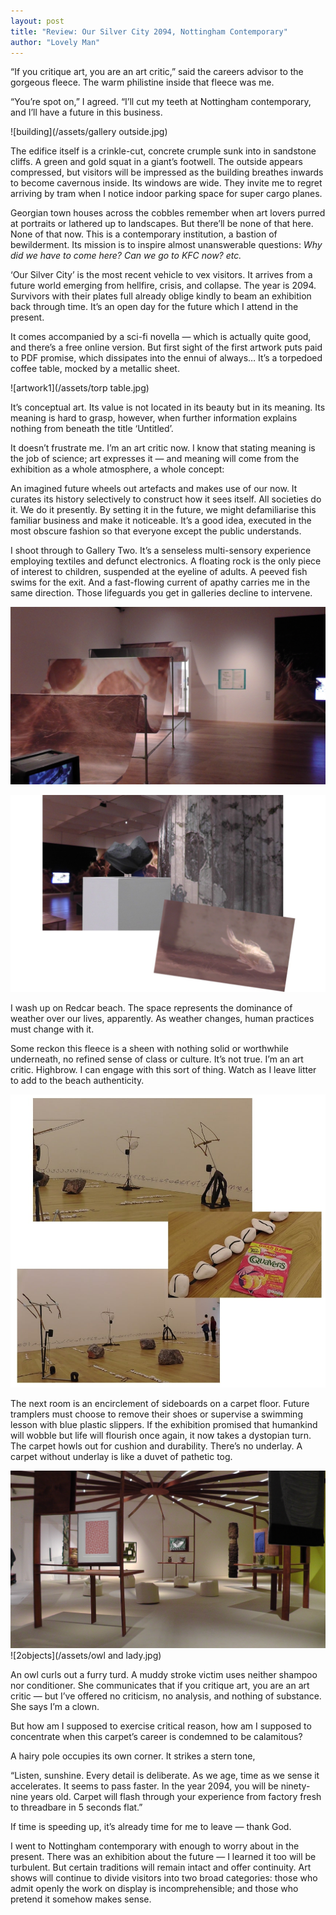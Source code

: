 ```yaml
---
layout: post
title: "Review: Our Silver City 2094, Nottingham Contemporary"
author: "Lovely Man"
---
```


“If you critique art, you are an art critic,” said the careers advisor to the gorgeous fleece. The warm philistine inside that fleece was me.

“You’re spot on,” I agreed. “I’ll cut my teeth at Nottingham contemporary, and I’ll have a future in this business.

![building](/assets/gallery outside.jpg)

The edifice itself is a crinkle-cut, concrete crumple sunk into in sandstone cliffs. A green and gold squat in a giant’s footwell. The outside appears compressed, but visitors will be impressed as the building breathes inwards to become cavernous inside. Its windows are wide. They invite me to regret arriving by tram when I notice indoor parking space for super cargo planes.

Georgian town houses across the cobbles remember when art lovers purred at portraits or lathered up to landscapes. But there’ll be none of that here. None of that now. This is a contemporary institution, a bastion of bewilderment. Its mission is to inspire almost unanswerable questions: _Why did we have to come here? Can we go to KFC now? etc._

‘Our Silver City’ is the most recent vehicle to vex visitors. It arrives from a future world emerging from hellfire, crisis, and collapse. The year is 2094. Survivors with their plates full already oblige kindly to beam an exhibition back through time. It’s an open day for the future which I attend in the present.

It comes accompanied by a sci-fi novella — which is actually quite good, and there’s a free online version. But first sight of the first artwork puts paid to PDF promise, which dissipates into the ennui of always… It’s a torpedoed coffee table, mocked by a metallic sheet.

![artwork1](/assets/torp table.jpg)

It’s conceptual art. Its value is not located in its beauty but in its meaning. Its meaning is hard to grasp, however, when further information explains nothing from beneath the title ‘Untitled’.

It doesn’t frustrate me. I’m an art critic now. I know that stating meaning is the job of science; art expresses it — and meaning will come from the exhibition as a whole atmosphere, a whole concept:

An imagined future wheels out artefacts and makes use of our now. It curates its history selectively to construct how it sees itself. All societies do it. We do it presently. By setting it in the future, we might defamiliarise this familiar business and make it noticeable. It’s a good idea, executed in the most obscure fashion so that everyone except the public understands.

I shoot through to Gallery Two. It’s a senseless multi-sensory experience employing textiles and defunct electronics. A floating rock is the only piece of interest to children, suspended at the eyeline of adults. A peeved fish swims for the exit. And a fast-flowing current of apathy carries me in the same direction. Those lifeguards you get in galleries decline to intervene.

![gallery2](/assets/S1090057.jpg)

![2pieces](/assets/Untitled(3).jpg)

I wash up on Redcar beach. The space represents the dominance of weather over our lives, apparently. As weather changes, human practices must change with it.

Some reckon this fleece is a sheen with nothing solid or worthwhile underneath, no refined sense of class or culture. It’s not true. I’m an art critic. Highbrow. I can engage with this sort of thing. Watch as I leave litter to add to the beach authenticity.

![weather](/assets/beach.jpg)

The next room is an encirclement of sideboards on a carpet floor. Future tramplers must choose to remove their shoes or supervise a swimming lesson with blue plastic slippers. If the exhibition promised that humankind will wobble but life will flourish once again, it now takes a dystopian turn. The carpet howls out for cushion and durability. There’s no underlay. A carpet without underlay is like a duvet of pathetic tog.

![sideboards](/assets/S1090072.jpg)
![2objects](/assets/owl and lady.jpg)

An owl curls out a furry turd. A muddy stroke victim uses neither shampoo nor conditioner. She communicates that if you critique art, you are an art critic — but I’ve offered no criticism, no analysis, and nothing of substance. She says I’m a clown.

But how am I supposed to exercise critical reason, how am I supposed to concentrate when this carpet’s career is condemned to be calamitous?

A hairy pole occupies its own corner. It strikes a stern tone,

“Listen, sunshine. Every detail is deliberate. As we age, time as we sense it accelerates. It seems to pass faster. In the year 2094, you will be ninety-nine years old. Carpet will flash through your experience from factory fresh to threadbare in 5 seconds flat.”

If time is speeding up, it’s already time for me to leave — thank God.

I went to Nottingham contemporary with enough to worry about in the present. There was an exhibition about the future — I learned it too will be turbulent. But certain traditions will remain intact and offer continuity. Art shows will continue to divide visitors into two broad categories: those who admit openly the work on display is incomprehensible; and those who pretend it somehow makes sense.
